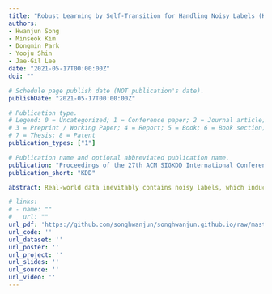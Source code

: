 ```yaml
---
title: "Robust Learning by Self-Transition for Handling Noisy Labels (KDD 2021)"
authors:
- Hwanjun Song
- Minseok Kim
- Dongmin Park
- Yooju Shin
- Jae-Gil Lee
date: "2021-05-17T00:00:00Z"
doi: ""

# Schedule page publish date (NOT publication's date).
publishDate: "2021-05-17T00:00:00Z"

# Publication type.
# Legend: 0 = Uncategorized; 1 = Conference paper; 2 = Journal article;
# 3 = Preprint / Working Paper; 4 = Report; 5 = Book; 6 = Book section;
# 7 = Thesis; 8 = Patent
publication_types: ["1"]

# Publication name and optional abbreviated publication name.
publication: "Proceedings of the 27th ACM SIGKDD International Conference on Knowledge Discovery and Data Mining"
publication_short: "KDD"

abstract: Real-world data inevitably contains noisy labels, which induce the poor generalization of deep neural networks. It is known that the network typically begins to rapidly memorize false-labeled samples after a certain point of training. Thus, to counter the label noise challenge, we propose a novel self-transitional learning method called MORPH, which automatically switches its learning phase at the transition point from seeding to evolution. In the seeding phase, the network is updated using all the samples to collect a seed of clean samples. Then, in the evolution phase, the network is updated using only the set of arguably clean samples, which precisely keeps expanding by the updated network. Thus, MORPH effectively avoids the overfitting to false-labeled samples throughout the entire training period. Extensive experiments using five real-world or synthetic benchmark datasets demonstrate substantial improvements over state-of-the-art methods in terms of robustness and efficiency.

# links:
# - name: ""
#   url: ""
url_pdf: 'https://github.com/songhwanjun/songhwanjun.github.io/raw/master/files/2021_KDD__MORPH.pdf'
url_code: ''
url_dataset: ''
url_poster: ''
url_project: ''
url_slides: ''
url_source: ''
url_video: ''
---
```



